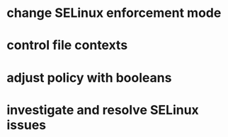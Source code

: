 # change SELinux enforcement mode
# control file contexts
# adjust policy with booleans
# investigate and resolve SELinux issues
